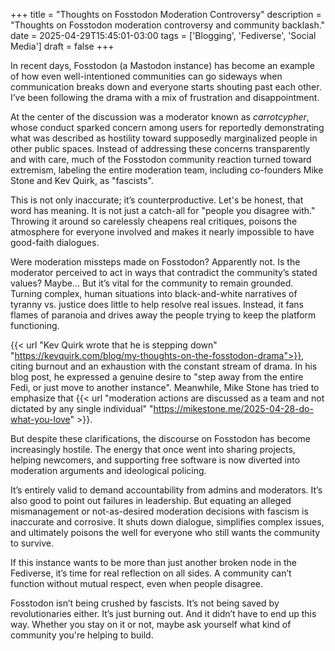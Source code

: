 +++
title = "Thoughts on Fosstodon Moderation Controversy"
description = "Thoughts on Fosstodon moderation controversy and community backlash."
date = 2025-04-29T15:45:01-03:00
tags = ['Blogging', 'Fediverse', 'Social Media']
draft = false
+++

In recent days, Fosstodon (a Mastodon instance) has become an example of how even well-intentioned communities can go sideways when communication breaks down and everyone starts shouting past each other.  I’ve been following the drama with a mix of frustration and disappointment.

At the center of the discussion was a moderator known as *carrotcypher*, whose conduct sparked concern among users for reportedly demonstrating what was described as hostility toward supposedly marginalized people in other public spaces. Instead of addressing these concerns transparently and with care, much of the Fosstodon community reaction turned toward extremism, labeling the entire moderation team, including co-founders Mike Stone and Kev Quirk, as "fascists".

This is not only inaccurate; it’s counterproductive. Let's be honest, that word has meaning. It is not just a catch-all for "people you disagree with." Throwing it around so carelessly cheapens real critiques, poisons the atmosphere for everyone involved and makes it nearly impossible to have good-faith dialogues.

Were moderation missteps made on Fosstodon? Apparently not. Is the moderator perceived to act in ways that contradict the community’s stated values? Maybe... But it’s vital for the community to remain grounded. Turning complex, human situations into black-and-white narratives of tyranny vs. justice does little to help resolve real issues. Instead, it fans flames of paranoia and drives away the people trying to keep the platform functioning.

{{< url "Kev Quirk wrote that he is stepping down" "https://kevquirk.com/blog/my-thoughts-on-the-fosstodon-drama">}}, citing burnout and an exhaustion with the constant stream of drama. In his blog post, he expressed a genuine desire to "step away from the entire Fedi, or just move to another instance". Meanwhile, Mike Stone has tried to emphasize that {{< url "moderation actions are discussed as a team and not dictated by any single individual" "https://mikestone.me/2025-04-28-do-what-you-love" >}}.

But despite these clarifications, the discourse on Fosstodon has become increasingly hostile. The energy that once went into sharing projects, helping newcomers, and supporting free software is now diverted into moderation arguments and ideological policing.

It’s entirely valid to demand accountability from admins and moderators. It’s also good to point out failures in leadership. But equating an alleged mismanagement or not-as-desired moderation decisions with fascism is inaccurate and corrosive. It shuts down dialogue, simplifies complex issues, and ultimately poisons the well for everyone who still wants the community to survive.

If this instance wants to be more than just another broken node in the Fediverse, it’s time for real reflection on all sides. A community can’t function without mutual respect, even when people disagree.

Fosstodon isn’t being crushed by fascists. It’s not being saved by revolutionaries either. It’s just burning out. And it didn’t have to end up this way. Whether you stay on it or not, maybe ask yourself what kind of community you're helping to build.